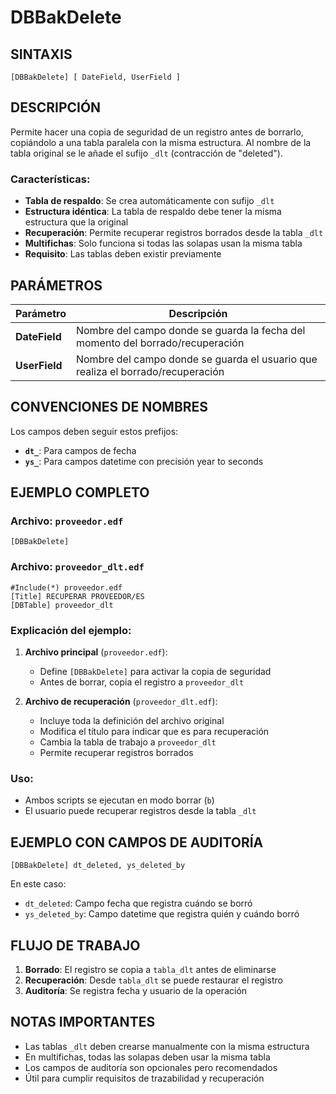 # DBBakDelete

## SINTAXIS

```
[DBBakDelete] [ DateField, UserField ]
```

## DESCRIPCIÓN

Permite hacer una copia de seguridad de un registro antes de borrarlo, copiándolo a una tabla paralela con la misma estructura. Al nombre de la tabla original se le añade el sufijo `_dlt` (contracción de "deleted").

### Características:

- **Tabla de respaldo**: Se crea automáticamente con sufijo `_dlt`
- **Estructura idéntica**: La tabla de respaldo debe tener la misma estructura que la original
- **Recuperación**: Permite recuperar registros borrados desde la tabla `_dlt`
- **Multifichas**: Solo funciona si todas las solapas usan la misma tabla
- **Requisito**: Las tablas deben existir previamente

## PARÁMETROS

| Parámetro | Descripción |
|-----------|-------------|
| **DateField** | Nombre del campo donde se guarda la fecha del momento del borrado/recuperación |
| **UserField** | Nombre del campo donde se guarda el usuario que realiza el borrado/recuperación |

## CONVENCIONES DE NOMBRES

Los campos deben seguir estos prefijos:

- **`dt_`**: Para campos de fecha
- **`ys_`**: Para campos datetime con precisión year to seconds

## EJEMPLO COMPLETO

### Archivo: `proveedor.edf`
```
[DBBakDelete]
```

### Archivo: `proveedor_dlt.edf`
```
#Include(*) proveedor.edf
[Title] RECUPERAR PROVEEDOR/ES
[DBTable] proveedor_dlt
```

### Explicación del ejemplo:

1. **Archivo principal** (`proveedor.edf`):
   - Define `[DBBakDelete]` para activar la copia de seguridad
   - Antes de borrar, copia el registro a `proveedor_dlt`

2. **Archivo de recuperación** (`proveedor_dlt.edf`):
   - Incluye toda la definición del archivo original
   - Modifica el título para indicar que es para recuperación
   - Cambia la tabla de trabajo a `proveedor_dlt`
   - Permite recuperar registros borrados

### Uso:
- Ambos scripts se ejecutan en modo borrar (`b`)
- El usuario puede recuperar registros desde la tabla `_dlt`

## EJEMPLO CON CAMPOS DE AUDITORÍA

```
[DBBakDelete] dt_deleted, ys_deleted_by
```

En este caso:
- `dt_deleted`: Campo fecha que registra cuándo se borró
- `ys_deleted_by`: Campo datetime que registra quién y cuándo borró

## FLUJO DE TRABAJO

1. **Borrado**: El registro se copia a `tabla_dlt` antes de eliminarse
2. **Recuperación**: Desde `tabla_dlt` se puede restaurar el registro
3. **Auditoría**: Se registra fecha y usuario de la operación

## NOTAS IMPORTANTES

- Las tablas `_dlt` deben crearse manualmente con la misma estructura
- En multifichas, todas las solapas deben usar la misma tabla
- Los campos de auditoría son opcionales pero recomendados
- Útil para cumplir requisitos de trazabilidad y recuperación